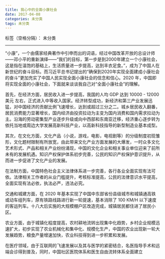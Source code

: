 ```yaml
---
title: 我心中的全面小康社会
date: 2017-04-08
categories: 未分类
tags: 未分类
---
```


标签（空格分隔）： 未分类

---


“小康”，一个由儒家经典著作中引申而出的词语，经过中国改革开放的总设计师——邓小平的重新演绎——“我们的目标，第一步是到2000年建立一个小康社会，这是指在温饱的基础上，生活质量进一步提高，达到丰衣足食。”，成为了中国人在新世纪的奋斗目标。而习近平总书记提出的“确保到2020年实现全面建成小康社会的奋斗”更加充实了中国人民实现全面小康社会的信念和信心。2020 年，中国即将实现全面的小康社会，下面就来谈谈我自己对“全面小康社会”的理解。

首先，在经济方面，居民收入进一步提高，我国的人均 GDP 达到 10000 - 12000 美元 左右，正式进入中等收入国家。经济转型成功，新经济和第三产业发展迅猛，对中国经济的贡献比例飞速增长，达到或超过三分之二。城乡居民收入翻番，居民消费能力显著增长，国内经济由投资拉动为主变为国内消费和国内需求拉动为主。沿海的劳动密集型产业逐步升级或向中西部和东南亚迁移，经济重心逐步转为依托当地或周边大学发展高新科技产业，以高新科技指导的新型制造业基本成型。

其次，在文化方面，文化产品（小说，游戏，电影，电视剧等）的分级制度初现雏形，文化题材限制有所放宽，由此带来文化产业方面发展的大爆发，一时众多文化艺术形式、产品和相关产业纷纷涌现，中国的文化企业和相关事业单位迎来了前所未有的发展机遇。知识产权保护体系初步完善，公民的知识产权保护意识提升，从而进一步促进了文化产业的发展。

在法制方面，中国特色社会主义法律体系进一步完善，各行各业全面实现有法可依。法律相关工作者的从业门槛提升，考核标准提高，公民的法律意识水平提高，全面实现有法必依，执法必严，违法必究。

交通和城建方面，在 2020 年基本实现了中国中东部省份县级城市和城镇通高铁或动车组列车，原有铁路线路进行新一轮提速，基本消除了 100 KM/H 以下速度的客运列车。十八大后实施的大规模棚户区改造完成，城镇居民都住进了居民小区。

农业方面，由于城镇化程度提高，农村耕地流转出现集中化趋势，乡村企业规模迅速扩大，初步实现了农业机械化和集中化、规模化生产，中国的农业出现新一轮大发展趋势，粮食产量增速加快，农业科技得到进一步积累和发展。

在医疗领域，由于互联网的飞速发展以及其与医学的紧密结合，名医指导手术和远端会诊得到普及，同时，中国社区医院体系和医生自由流转体系全面建立
